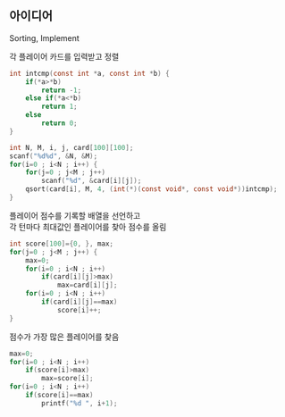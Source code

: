 ## 아이디어
Sorting, Implement

각 플레이어 카드를 입력받고 정렬
```c
int intcmp(const int *a, const int *b) {
	if(*a>*b)
		return -1;
	else if(*a<*b)
		return 1;
	else
		return 0;
}

int N, M, i, j, card[100][100];
scanf("%d%d", &N, &M);
for(i=0 ; i<N ; i++) {
	for(j=0 ; j<M ; j++)
		scanf("%d", &card[i][j]);
	qsort(card[i], M, 4, (int(*)(const void*, const void*))intcmp);
}
```
플레이어 점수를 기록할 배열을 선언하고  
각 턴마다 최대값인 플레이어를 찾아 점수를 올림
```c
int score[100]={0, }, max;
for(j=0 ; j<M ; j++) {
	max=0;
	for(i=0 ; i<N ; i++)
		if(card[i][j]>max)
			max=card[i][j];
	for(i=0 ; i<N ; i++)
		if(card[i][j]==max)
			score[i]++;
}
```
점수가 가장 많은 플레이어를 찾음
```c
max=0;
for(i=0 ; i<N ; i++)
	if(score[i]>max)
		max=score[i];
for(i=0 ; i<N ; i++)
	if(score[i]==max)
		printf("%d ", i+1);
```